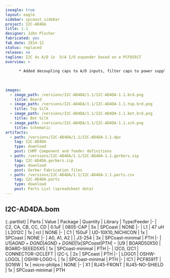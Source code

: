 ```yaml
---
iseagle: true
layout: eagle
sidebar: spcoast_sidebar
project: I2C-AD4DA
title: 1.1
designer: John Plocher
fabricated: yes
fab_date: 2014-12
status: replaced
release: no
tagline: I2C 4x A/D 1x  D/A I/O expander based on a PCF8591T
overview: >
    
      * Added decoupling caps to A/D inputs, filter caps to power supply, inductor between VDD and REF
    
    
    
images:
  - image_path: /versions/I2C-AD4DA/1.1/I2C-AD4DA-1.1.brd.png
    title: Board
  - image_path: /versions/I2C-AD4DA/1.1/I2C-AD4DA-1.1.top.brd.png
    title: Top Silk
  - image_path: /versions/I2C-AD4DA/1.1/I2C-AD4DA-1.1.bot.brd.png
    title: Bot Silk
  - image_path: /versions/I2C-AD4DA/1.1/I2C-AD4DA-1.1.sch.png
    title: Schematic
artifacts:
  - path: /versions/I2C-AD4DA/1.1/I2C-AD4DA-1.1.dpv
    tag: I2C-AD4DA
    type: download
    post: CHMT Component and feeder definitions
  - path: /versions/I2C-AD4DA/1.1/I2C-AD4DA-1.1.gerbers.zip
    tag: I2C-AD4DA.gerbers.zip
    type: download
    post: Gerber Fabrication files
  - path: /versions/I2C-AD4DA/1.1/I2C-AD4DA-1.1.parts.csv
    tag: I2C-AD4DA.parts
    type: download
    post: Parts List (spreadsheet data)
---
```


## I2C-AD4DA.bom

{:.partlist}
| Parts | Value | Package | Quantity | Library | Type/Feeder
|-
| C2, CA, CB, CC, CD | 0.1uF | 0805-CAP | 5x | SPCoast | NONE
|-
| L1 | 47 uH | L2012C | 1x | rcl | NONE
|-
| C1 | 150uF | UD-10X10_NICHICON | 1x | SPCoast | NONE
|-
| A0, A1, A2 |  | J3-254 | 3x | SPCoast-minimal | PTH
|-
| U$1 | AGND+DGND | AGND+DGND | 1x | SPCoast | PTH
|-
| U$9 | BOARD50X50 | BOARD-SEEED5X5 | 1x | SPCoast-minimal | PTH
|-
| I2C0, I2C1 | CONNECTOR-I2CLEFT | I2C-L | 2x | SPCoast | PTH
|-
| LOGO1 | OSHW-LOGOL | OSHW-LOGO-L | 1x | SPCoast-minimal | PTH
|-
| IC1 | PCF8591T | SO16W | 1x | micro-philips | NONE
|-
| X1 | RJ45-FRONT | RJ45-NO-SHIELD | 1x | SPCoast-minimal | PTH
